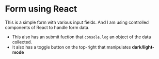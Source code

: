 # Form using React

This is a simple form with various input fields. And I am using controlled components of React to handle form data.
- This also has an submit fuction that `console.log` an object of the data collected.
- It also has a toggle button on the top-right that manipulates **dark/light-mode**
